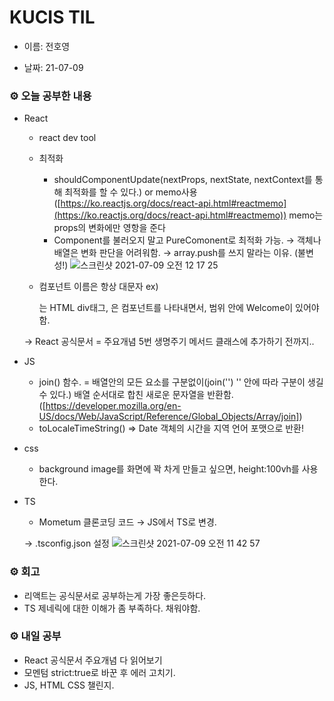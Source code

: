 # KUCIS TIL

- 이름: 전호영

- 날짜: 21-07-09

### ⚙️ 오늘 공부한 내용

- React

  - react dev tool
  - 최적화

    - shouldComponentUpdate(nextProps, nextState, nextContext를 통해 최적화를 할 수 있다.) or memo사용([https://ko.reactjs.org/docs/react-api.html#reactmemo](https://ko.reactjs.org/docs/react-api.html#reactmemo)) memo는 props의 변화에만 영항을 준다
    - Component를 불러오지 말고 PureComonent로 최적화 가능. → 객체나 배열은 변화 판단을 어려워함. → array.push를 쓰지 말라는 이유. (불변성!)
      ![스크린샷 2021-07-09 오전 12 17 25](https://user-images.githubusercontent.com/78394999/125081657-3710d900-e101-11eb-99d9-51f4747c77ae.png)

  - 컴포넌트 이름은 항상 대문자 ex) <div />는 HTML div태그, <Welcome />은 컴포넌트를 나타내면서, 범위 안에 Welcome이 있어야함.

  → React 공식문서
  = 주요개념 5번 생명주기 메서드 클래스에 추가하기 전까지..

- JS
  - join() 함수. = 배열안의 모든 요소를 구분없이(join('') '' 안에 따라 구분이 생길 수 있다.) 배열 순서대로 합친 새로운 문자열을 반환함.([https://developer.mozilla.org/en-US/docs/Web/JavaScript/Reference/Global_Objects/Array/join])
  - toLocaleTimeString() ⇒ Date 객체의 시간을 지역 언어 포맷으로 반환!
- css
  - background image를 화면에 꽉 차게 만들고 싶으면, height:100vh를 사용한다.
- TS

  - Mometum 클론코딩 코드 → JS에서 TS로 변경.

  -> .tsconfig.json 설정
  ![스크린샷 2021-07-09 오전 11 42 57](https://user-images.githubusercontent.com/78394999/125081732-4abc3f80-e101-11eb-8c1f-9a9aa438b463.png)

### ⚙️ 회고

- 리액트는 공식문서로 공부하는게 가장 좋은듯하다.
- TS 제네릭에 대한 이해가 좀 부족하다. 채워야함.

### ⚙️ 내일 공부

- React 공식문서 주요개념 다 읽어보기
- 모멘텀 strict:true로 바꾼 후 에러 고치기.
- JS, HTML CSS 챌린지.
